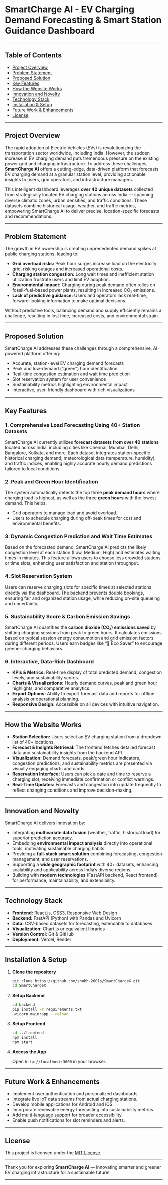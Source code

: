 
# SmartCharge AI - EV Charging Demand Forecasting & Smart Station Guidance Dashboard

---

## Table of Contents

- [Project Overview](#project-overview)  
- [Problem Statement](#problem-statement)  
- [Proposed Solution](#proposed-solution)  
- [Key Features](#key-features)  
- [How the Website Works](#how-the-website-works)  
- [Innovation and Novelty](#innovation-and-novelty)  
- [Technology Stack](#technology-stack)  
- [Installation & Setup](#installation--setup)  
- [Future Work & Enhancements](#future-work--enhancements)  
- [License](#license)  

---

## Project Overview

The rapid adoption of Electric Vehicles (EVs) is revolutionizing the transportation sector worldwide, including India. However, the sudden increase in EV charging demand puts tremendous pressure on the existing power grid and charging infrastructure. To address these challenges, **SmartCharge AI** offers a cutting-edge, data-driven platform that forecasts EV charging demand at a granular station level, providing actionable insights to users, grid operators, and infrastructure managers.

This intelligent dashboard leverages **over 40 unique datasets** collected from strategically located EV charging stations across India — spanning diverse climatic zones, urban densities, and traffic conditions. These datasets combine historical usage, weather, and traffic metrics, empowering SmartCharge AI to deliver precise, location-specific forecasts and recommendations.

---

## Problem Statement

The growth in EV ownership is creating unprecedented demand spikes at public charging stations, leading to:

- **Grid overload risks:** Peak hour surges increase load on the electricity grid, risking outages and increased operational costs.
- **Charging station congestion:** Long wait times and inefficient station utilization frustrate users and limit EV adoption.
- **Environmental impact:** Charging during peak demand often relies on fossil-fuel-based power plants, resulting in increased CO₂ emissions.
- **Lack of predictive guidance:** Users and operators lack real-time, forward-looking information to make optimal decisions.

Without predictive tools, balancing demand and supply efficiently remains a challenge, resulting in lost time, increased costs, and environmental strain.

---

## Proposed Solution

SmartCharge AI addresses these challenges through a comprehensive, AI-powered platform offering:

- Accurate, station-level EV charging demand forecasts  
- Peak and low-demand (“green”) hour identification  
- Real-time congestion estimation and wait time prediction  
- Slot reservation system for user convenience  
- Sustainability metrics highlighting environmental impact  
- Interactive, user-friendly dashboard with rich visualizations  

---

## Key Features

### 1. **Comprehensive Load Forecasting Using 40+ Station Datasets**  
SmartCharge AI currently utilizes **forecast datasets from over 40 stations** located across India, including cities like Chennai, Mumbai, Delhi, Bangalore, Kolkata, and more. Each dataset integrates station-specific historical charging demand, meteorological data (temperature, humidity), and traffic indices, enabling highly accurate hourly demand predictions tailored to local conditions.

### 2. **Peak and Green Hour Identification**  
The system automatically detects the top three **peak demand hours** where charging load is highest, as well as the three **green hours** with the lowest demand. This helps:

- Grid operators to manage load and avoid overload.  
- Users to schedule charging during off-peak times for cost and environmental benefits.

### 3. **Dynamic Congestion Prediction and Wait Time Estimates**  
Based on the forecasted demand, SmartCharge AI predicts the likely congestion level at each station (Low, Medium, High) and estimates waiting times in minutes. This feature allows users to choose less crowded stations or time slots, enhancing user satisfaction and station throughput.

### 4. **Slot Reservation System**  
Users can reserve charging slots for specific times at selected stations directly via the dashboard. The backend prevents double bookings, ensuring fair and organized station usage, while reducing on-site queueing and uncertainty.

### 5. **Sustainability Score & Carbon Emission Savings**  
SmartCharge AI quantifies the **carbon dioxide (CO₂) emissions saved** by shifting charging sessions from peak to green hours. It calculates emissions based on typical session energy consumption and grid emission factors during different periods. Users earn badges like “🌱 Eco Saver” to encourage greener charging behaviors.

### 6. **Interactive, Data-Rich Dashboard**  
- **KPIs & Metrics:** Real-time display of total predicted demand, congestion levels, and sustainability scores.  
- **Charts & Visualizations:** Hourly demand curves, peak and green hour highlights, and comparative analytics.  
- **Export Options:** Ability to export forecast data and reports for offline analysis or operational planning.  
- **Responsive Design:** Accessible on all devices with intuitive navigation.

---

## How the Website Works

- **Station Selection:** Users select an EV charging station from a dropdown list of 40+ locations.  
- **Forecast & Insights Retrieval:** The frontend fetches detailed forecast data and sustainability insights from the backend API.  
- **Visualization:** Demand forecasts, peak/green hour indicators, congestion predictions, and sustainability metrics are presented via visually engaging charts and cards.  
- **Reservation Interface:** Users can pick a date and time to reserve a charging slot, receiving immediate confirmation or conflict warnings.  
- **Real-Time Updates:** Forecasts and congestion info update frequently to reflect changing conditions and improve decision-making.

---

## Innovation and Novelty

SmartCharge AI delivers innovation by:

- Integrating **multivariate data fusion** (weather, traffic, historical load) for superior prediction accuracy.  
- Embedding **environmental impact analysis** directly into operational tools, motivating sustainable charging habits.  
- Providing a **full-stack smart solution** combining forecasting, congestion management, and user reservations.  
- Supporting a **wide geographic footprint** with 40+ datasets, enhancing scalability and applicability across India’s diverse regions.  
- Building with **modern technologies** (FastAPI backend, React frontend) for performance, maintainability, and extensibility.

---

## Technology Stack

- **Frontend:** React.js, CSS3, Responsive Web Design  
- **Backend:** FastAPI (Python) with Pandas and Uvicorn  
- **Data:** CSV-based datasets for forecasting, extendable to databases  
- **Visualization:** Chart.js or equivalent libraries  
- **Version Control:** Git & GitHub  
- **Deployment:** Vercel, Render

---

## Installation & Setup

1. **Clone the repository**

   ```bash
   git clone https://github.com/shubh-2601s/SmartChargeX.git
   cd SmartChargeX
   ```

2. **Setup Backend**

   ```bash
   cd backend
   pip install -r requirements.txt
   uvicorn main:app --reload
   ```

3. **Setup Frontend**

   ```bash
   cd ../frontend
   npm install
   npm start
   ```

4. **Access the App**

   Open `http://localhost:3000` in your browser.

---

## Future Work & Enhancements

* Implement user authentication and personalized dashboards.
* Integrate live IoT data streams from actual charging stations.
* Develop mobile applications for Android and iOS.
* Incorporate renewable energy forecasting into sustainability metrics.
* Add multi-language support for broader accessibility.
* Enable push notifications for slot reminders and alerts.

---

## License

This project is licensed under the [MIT License](LICENSE).

---

Thank you for exploring **SmartCharge AI** — innovating smarter and greener EV charging infrastructure for a sustainable future!


---


